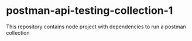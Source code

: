 # postman-api-testing-collection-1
This repository contains node project with dependencies to run a postman collection
